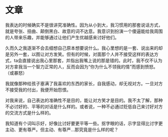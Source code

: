 # 文章


我表达的时候确实不是很讲究准确性。因为从小到大，我习惯用的那套说话方式，就是夸张、扭曲、颠倒黑白、故意的词不达意。我意识到扮演一个傻逼能给我周围的人带来乐趣，并能够通过让他们产生优越感来讨好他们。

久而久之我逐渐不会去细想自己原本想要说什么。我心里想的是一套、说出来的却是另外一套，以图让对方发笑。但有的时候，对面那个人并不接受这样的表达方式，ta会直接说出我心里那套，并指出我嘴上说的那是错的。此时，我不仅不认为对方拿我当一个智力正常的人，反而会因为“你为什么不领我的情”而感到愤怒。（或暴怒）

我就像那种给孩子塞满了我喜欢的东西的家长，自我感动，却无视对方。一旦对方不接受我的付出，我便开始怨恨。

对我来说，自己表达的准确性不是目的，能让对方笑才是目的。我不太了解，那种不必讨好的、平等的对话是什么样的。或者说，一种不必通过贬低自己来讨好对方的交流方式是什么样的。

我知道有个词叫示好，好像比讨好要更平等一些。抠字眼的话，示字显得比讨字更主动、更有尊严。但主动、有尊严…那究竟是什么样的呢？
